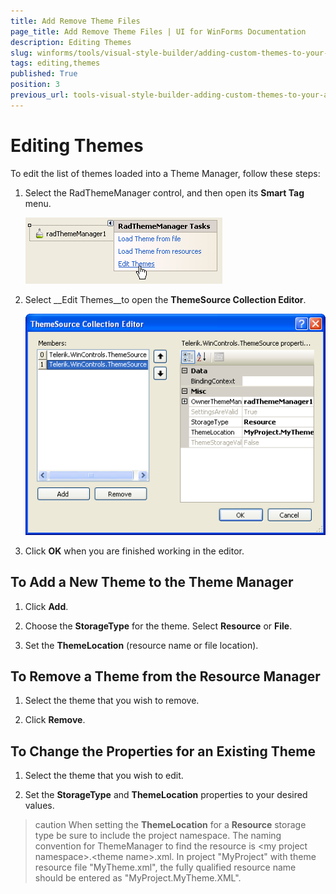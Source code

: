 ```yaml
---
title: Add Remove Theme Files
page_title: Add Remove Theme Files | UI for WinForms Documentation
description: Editing Themes
slug: winforms/tools/visual-style-builder/adding-custom-themes-to-your-application/editing-themes
tags: editing,themes
published: True
position: 3
previous_url: tools-visual-style-builder-adding-custom-themes-to-your-application-editing-themes
---
```


# Editing Themes

To edit the list of themes loaded into a Theme Manager, follow these steps:

1. Select the RadThemeManager control, and then open its __Smart Tag__ menu. 

    ![tools-visual-style-builder-adding-custom-themes-to-your-application-editing-themes 001](images/tools-visual-style-builder-adding-custom-themes-to-your-application-editing-themes001.png)

1. Select __Edit Themes__to open the __ThemeSource Collection Editor__.

    ![tools-visual-style-builder-adding-custom-themes-to-your-application-editing-themes 002](images/tools-visual-style-builder-adding-custom-themes-to-your-application-editing-themes002.png)

1. Click __OK__ when you are finished working in the editor.

## To Add a New Theme to the Theme Manager

1. Click __Add__.
            

1. Choose the __StorageType__ for the theme. Select __Resource__ or __File__.

1. Set the __ThemeLocation__ (resource name or file location).

## To Remove a Theme from the Resource Manager

1. Select the theme that you wish to remove.
         

1. Click __Remove__.
         

## To Change the Properties for an Existing Theme

1. Select the theme that you wish to edit.
          

1. Set the __StorageType__ and __ThemeLocation__ properties to your desired values. 
        

>caution When setting the __ThemeLocation__ for a __Resource__ storage type be sure to include the project namespace. The naming convention for ThemeManager to find the resource is \<my project namespace\>.\<theme name\>.xml. In project "MyProject" with theme resource file "MyTheme.xml", the fully qualified resource name should be entered as "MyProject.MyTheme.XML".
>

